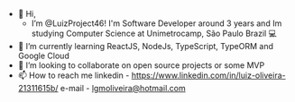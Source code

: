 - 👋 Hi, 
    - I’m @LuizProject46! I'm Software Developer around 3 years and Im studying Computer Science at Unimetrocamp, São Paulo Brazil 💻
- 🌱 I’m currently learning ReactJS, NodeJs, TypeScript, TypeORM and Google Cloud
- 💞️ I’m looking to collaborate on open source projects or some MVP
- 📫 How to reach me 
  linkedin - https://www.linkedin.com/in/luiz-oliveira-21311615b/
  e-mail - lgmoliveira@hotmail.com

